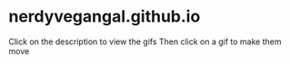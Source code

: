 # nerdyvegangal.github.io

Click on the description to view the gifs
Then click on a gif to make them move
